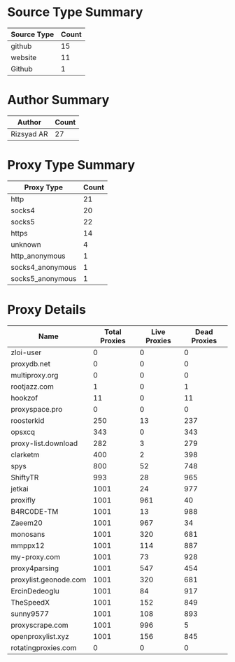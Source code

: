 # Source Type Summary

| Source Type | Count |
|-------------|-------|
| github | 15 |
| website | 11 |
| Github | 1 |


# Author Summary

| Author | Count |
|--------|-------|
| Rizsyad AR | 27 |


# Proxy Type Summary

| Proxy Type | Count |
|------------|-------|
| http | 21 |
| socks4 | 20 |
| socks5 | 22 |
| https | 14 |
| unknown | 4 |
| http_anonymous | 1 |
| socks4_anonymous | 1 |
| socks5_anonymous | 1 |


# Proxy Details

| Name | Total Proxies | Live Proxies | Dead Proxies |
|------|---------------|--------------|---------------|
| zloi-user | 0 | 0 | 0 |
| proxydb.net | 0 | 0 | 0 |
| multiproxy.org | 0 | 0 | 0 |
| rootjazz.com | 1 | 0 | 1 |
| hookzof | 11 | 0 | 11 |
| proxyspace.pro | 0 | 0 | 0 |
| roosterkid | 250 | 13 | 237 |
| opsxcq | 343 | 0 | 343 |
| proxy-list.download | 282 | 3 | 279 |
| clarketm | 400 | 2 | 398 |
| spys | 800 | 52 | 748 |
| ShiftyTR | 993 | 28 | 965 |
| jetkai | 1001 | 24 | 977 |
| proxifly | 1001 | 961 | 40 |
| B4RC0DE-TM | 1001 | 13 | 988 |
| Zaeem20 | 1001 | 967 | 34 |
| monosans | 1001 | 320 | 681 |
| mmppx12 | 1001 | 114 | 887 |
| my-proxy.com | 1001 | 73 | 928 |
| proxy4parsing | 1001 | 547 | 454 |
| proxylist.geonode.com | 1001 | 320 | 681 |
| ErcinDedeoglu | 1001 | 84 | 917 |
| TheSpeedX | 1001 | 152 | 849 |
| sunny9577 | 1001 | 108 | 893 |
| proxyscrape.com | 1001 | 996 | 5 |
| openproxylist.xyz | 1001 | 156 | 845 |
| rotatingproxies.com | 0 | 0 | 0 |
